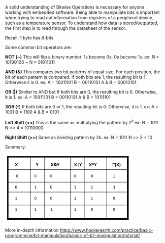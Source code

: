A solid understanding of Bitwise Operations is necessary for anyone working with embedded software. Being able to manipulate bits is important when trying to read out information from registers of a peripheral device, such as a temperature sensor. To understand how data is stored/outputted, the first step is to read through the datasheet of the sensor.

Recall: 1 byte has 8-bits

Some common bit operators are:

**NOT (~)**
This will flip a binary number. 1s become 0s, 0s become 1s.
ex: N = 10100100
  ~ N = 01011011

**AND (&)**
This compares two bit patterns of equal size. For each position, the bit of each pattern is compared. If both bits are 1, the resulting bit is 1. Otherwise it is 0.
ex:     A = 10011101
        B = 00110101
    A & B = 00010101

**OR (|)**
Similar to AND but if both bits are 0, the resulting bit is 0. Otherwise, it is 1.
ex:     A = 10011101
        B = 00110101
    A & B = 10111101

**XOR (^)**
If both bits are 0 or 1, the resulting bit is 0. Otherwise, it is 1.
ex:    A = 1001
       B = 1100
   A & B = 0101

**Left Shift (<<)**
This is the same as multiplying the pattern by $2^k$
ex:
      N = 1011
      N << 4 = 10110000

**Right Shift (>>)**
Same as dividing pattern by 2k.
ex:
      N = 1011
      N >> 2 = 10

Summary:

![Truth Table](https://github.com/jaxriemer/Embedded-Systems-Concepts/blob/main/images/TruthTable.png)

More in-depth information https://www.hackerearth.com/practice/basic-programming/bit-manipulation/basics-of-bit-manipulation/tutorial/
